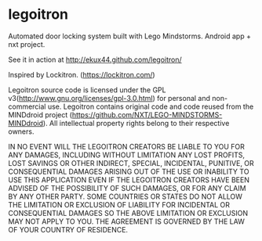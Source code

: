 legoitron
=========

Automated door locking system built with Lego Mindstorms. Android app + nxt project.

See it in action at http://ekux44.github.com/legoitron/

Inspired by Lockitron. (https://lockitron.com/)

Legoitron source code is licensed under the GPL v3(http://www.gnu.org/licenses/gpl-3.0.html) for personal and non-commercial use. Legoitron contains original code and code reused from the MINDdroid project (https://github.com/NXT/LEGO-MINDSTORMS-MINDdroid). All intellectual property rights belong to their respective owners. 


IN NO EVENT WILL THE LEGOITRON CREATORS BE LIABLE TO YOU FOR ANY DAMAGES, INCLUDING WITHOUT LIMITATION ANY LOST PROFITS, LOST SAVINGS OR OTHER INDIRECT, SPECIAL, INCIDENTAL, PUNITIVE, OR CONSEQUENTIAL DAMAGES ARISING OUT OF THE USE OR INABILITY TO USE THIS APPLICATION EVEN IF THE LEGOITRON CREATORS HAVE BEEN ADVISED OF THE POSSIBILITY OF SUCH DAMAGES, OR FOR ANY CLAIM BY ANY OTHER PARTY. SOME COUNTRIES OR STATES DO NOT ALLOW THE LIMITATION OR EXCLUSION OF LIABILITY FOR INCIDENTAL OR CONSEQUENTIAL DAMAGES SO THE ABOVE LIMITATION OR EXCLUSION MAY NOT APPLY TO YOU. THE AGREEMENT IS GOVERNED BY THE LAW OF YOUR COUNTRY OF RESIDENCE.

